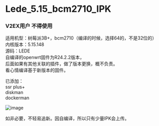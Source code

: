 # Lede_5.15_bcm2710_IPK</br>

### V2EX用户 不得使用
适用机型：树莓派3B+，bcm2710（编译的时候，选择64的，不是32位的）</br>
内核版本：5.15.148</br>
源码：LEDE</br>
自编译的openwrt固件为R24.2.2版本，</br>
后面如果有其他关联的插件，做了版本更换，概不负责。</br>
看心情编译基于新版本的固件。</br>

已添加：</br>
ssr plus+</br>
diskman</br>
dockerman</br>


![image](https://github.com/user-attachments/assets/88325976-294b-4b7f-ace3-d602f9efd016)</br>

如非必要，不轻易追新。因自编译，所以只有少量IPK会上传。</br>
